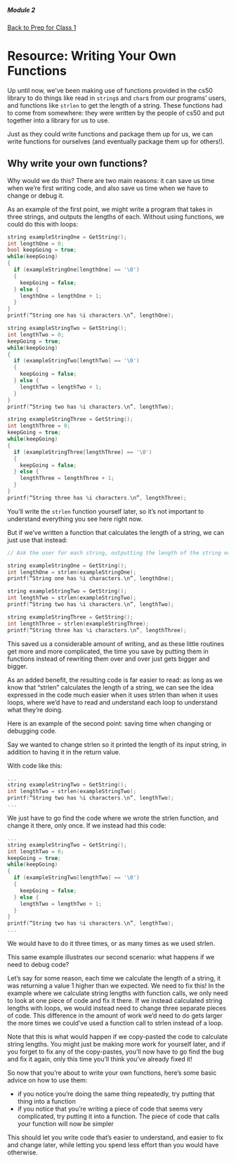##### Module 2
[Back to Prep for Class 1](../../class1-prep)
# Resource: Writing Your Own Functions

Up until now, we’ve been making use of functions provided in the cs50 library to do things like read in `string`s and `char`s from our programs’ users, and functions like `strlen` to get the length of a string.  These functions had to come from somewhere: they were written by the people of cs50 and put together into a library for us to use.

Just as they could write functions and package them up for us, we can write functions for ourselves (and eventually package them up for others!).

## Why write your own functions?

Why would we do this?  There are two main reasons: it can save us time when we’re first writing code, and also save us time when we have to change or debug it.

As an example of the first point, we might write a program that takes in three strings, and outputs the lengths of each.  Without using functions, we could do this with loops:

```c
string exampleStringOne = GetString();
int lengthOne = 0;
bool keepGoing = true;
while(keepGoing)
{
  if (exampleStringOne[lengthOne] == '\0')
  {
    keepGoing = false;
  } else {
    lengthOne = lengthOne + 1;
  }
}
printf(“String one has %i characters.\n”, lengthOne);

string exampleStringTwo = GetString();
int lengthTwo = 0;
keepGoing = true;
while(keepGoing)
{
  if (exampleStringTwo[lengthTwo] == '\0')
  {
    keepGoing = false;
  } else {
    lengthTwo = lengthTwo + 1;
  }
}
printf(“String two has %i characters.\n”, lengthTwo);

string exampleStringThree = GetString();
int lengthThree = 0;
keepGoing = true;
while(keepGoing)
{
  if (exampleStringThree[lengthThree] == '\0')
  {
    keepGoing = false;
  } else {
    lengthThree = lengthThree + 1;
  }
}
printf(“String three has %i characters.\n”, lengthThree);
```

You’ll write the `strlen` function yourself later, so it’s not important to understand everything you see here right now.

But if we’ve written a function that calculates the length of a string, we can just use that instead:

```c
// Ask the user for each string, outputting the length of the string each time

string exampleStringOne = GetString();
int lengthOne = strlen(exampleStringOne);
printf(“String one has %i characters.\n”, lengthOne);

string exampleStringTwo = GetString();
int lengthTwo = strlen(exampleStringTwo);
printf(“String two has %i characters.\n”, lengthTwo);

string exampleStringThree = GetString();
int lengthThree = strlen(exampleStringThree);
printf(“String three has %i characters.\n”, lengthThree);
```

This saved us a considerable amount of writing, and as these little routines get more and more complicated, the time you save by putting them in functions instead of rewriting them over and over just gets bigger and bigger.

As an added benefit, the resulting code is far easier to read: as long as we know that “strlen” calculates the length of a string, we can see the idea expressed in the code much easier when it uses strlen than when it uses loops, where we’d have to read and understand each loop to understand what they’re doing.

Here is an example of the second point: saving time when changing or debugging code.

Say we wanted to change strlen so it printed the length of its input string, in addition to having it in the return value.

With code like this:

```c
...
string exampleStringTwo = GetString();
int lengthTwo = strlen(exampleStringTwo);
printf(“String two has %i characters.\n”, lengthTwo);
...
```

We just have to go find the code where we wrote the strlen function, and change it there, only once.  If we instead had this code:

```c
...
string exampleStringTwo = GetString();
int lengthTwo = 0;
keepGoing = true;
while(keepGoing)
{
  if (exampleStringTwo[lengthTwo] == '\0')
  {
    keepGoing = false;
  } else {
    lengthTwo = lengthTwo + 1;
  }
}
printf(“String two has %i characters.\n”, lengthTwo);
...
```

We would have to do it three times, or as many times as we used strlen.

This same example illustrates our second scenario: what happens if we need to debug code?

Let’s say for some reason, each time we calculate the length of a string, it was returning a value 1 higher than we expected.  We need to fix this!  In the example where we calculate string lengths with function calls, we only need to look at one piece of code and fix it there.  If we instead calculated string lengths with loops, we would instead need to change three separate pieces of code.  This difference in the amount of work we’d need to do gets larger the more times we could’ve used a function call to strlen instead of a loop.

Note that this is what would happen if we copy-pasted the code to calculate string lengths.  You might just be making more work for yourself later, and if you forget to fix any of the copy-pastes, you’ll now have to go find the bug and fix it again, only this time you’ll think you’ve already fixed it!

So now that you’re about to write your own functions, here’s some basic advice on how to use them:
- if you notice you’re doing the same thing repeatedly, try putting that thing into a function
- if you notice that you’re writing a piece of code that seems very complicated, try putting it into a function.  The piece of code that calls your function will now be simpler

This should let you write code that’s easier to understand, and easier to fix and change later, while letting you spend less effort than you would have otherwise.

